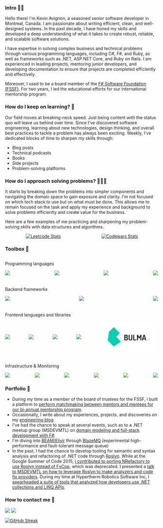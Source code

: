 ### Intro 👋🏾
Hello there! I'm Kevin Avignon, a seasoned senior software developer in Montreal, Canada. I am passionate about writing efficient, clean, and well-designed systems. In the past decade, I have honed my skills and developed a deep understanding of what it takes to create robust, reliable, and scalable software solutions. 

I have expertise in solving complex business and technical problems through various programming languages, including C#, F#, and Ruby, as well as frameworks such as .NET, ASP.NET Core, and Ruby on Rails. I am experienced in leading projects, mentoring junior developers, and developing documentation to ensure that projects are completed efficiently and effectively.

Moreover, I used to be a board member of the [F# Software Foundation (FSSF)](https://fsharp.org/mentorship/). For two years, I led the educational efforts for our international mentorship program.

### How do I keep on learning? 🌱
Our field moves at breaking-neck speed. Just being content with the status quo will leave us behind over time. Since I've discovered software engineering, learning about new technologies, design thinking, and overall best practices to tackle a problem has always been exciting. Weekly, I've dedicated blocks of time to sharpen my skills through:
- Blog posts
- Technical podcasts
- Books
- Side projects 
- Problem-solving platforms

### How do I approach solving problems? 👨🏾‍💻

It starts by breaking down the problems into simpler components and navigating the domain space to gain exposure and clarity. I'm not focused on which tech stack to use but on what must be done. This allows me to remain focused on the task and apply my experience and background to solve problems efficiently and create value for the business.

Here are a few examples of me practicing and sharpening my problem-solving skills with data structures and algorithms.

<div style="display: flex; justify-content: space-between; align-items: center;">
    <a href="https://leetcode.com/Kavignon/" style="flex: 1; text-align: center; padding: 0 10px;">
        <img src="https://leetcard.jacoblin.cool/Kavignon?ext=activity" alt="Leetcode Stats" style="max-width: 100%; height: auto;"/>
    </a>
    <a href="https://www.codewars.com/users/Kavignon" style="flex: 1; text-align: center; padding: 0 10px;">
        <img src="https://github.r2v.ch/codewars?user=Kavignon&stroke=%23BB432C" alt="Codewars Stats" style="max-width: 100%; height: auto;"/>
    </a>
</div>


### Toolbox 🧰

<div style="display: flex; flex-wrap: wrap; justify-content: space-between; align-items: center; gap: 20px; height: auto;">
    <div style="flex-basis: 100%;">
        <p>Programming languages</p>
        <div style="display: flex; justify-content: space-between; align-items: center; gap: 20px;">
            <a href="https://learn.microsoft.com/en-us/dotnet/csharp/" target="_blank" rel="noreferrer" title="C#">
                <img src="https://user-images.githubusercontent.com/26239574/114872010-e3277a00-9dc7-11eb-9ba2-06858c1689ac.png" height="100px"/>
            </a>
            <a href="https://learn.microsoft.com/en-us/dotnet/fsharp/" target="_blank" rel="noreferrer" title="F#">
                <img src="https://upload.wikimedia.org/wikipedia/commons/6/66/F_Sharp_logo.svg" height="100px"/>
            </a>
            <a href="https://www.ruby-lang.org/en/" target="_blank" rel="noreferrer" title="Ruby">
                <img src="https://media.geeksforgeeks.org/wp-content/cdn-uploads/20190902124355/ruby-programming-language.png" height="100px"/>
            </a>
            <a href="https://elixir-lang.org/" target="_blank" rel="noreferrer" title="Elixir">
                <img src="https://user-images.githubusercontent.com/58341133/145675185-44dd0b77-2e99-484f-998f-78eb50ee6082.png" height="100px"/>
            </a>
        </div>
    </div>
    <div style="flex-basis: 100%;">
        <p>Backend frameworks</p>
        <div style="display: flex; justify-content: space-between; align-items: center; gap: 20px;">
            <a href="https://learn.microsoft.com/en-us/aspnet/core/introduction-to-aspnet-core?view=aspnetcore-8.0" target="_blank" rel="noreferrer" title="ASP NET Core">
                <img src="https://valianttechnosoft.com/wp-content/uploads/2019/05/aspnet-core-compressor.png" height="100px"/>
            </a>
            <a href="https://rubyonrails.org" target="_blank" rel="noreferrer" title="Ruby on Rails">
                <img src="http://www.bugtreat.com/blog/wp-content/uploads/2012/06/ruby-on-rails-logo.png" height="100px"/>
            </a>
            <a href="https://www.phoenixframework.org/" target="_blank" rel="noreferrer" title="Phoenix">
                <img src="https://user-images.githubusercontent.com/58341133/145676134-98b03bcd-d9cb-4f78-9b5b-80486083d337.png" height="100px"/>
            </a>
        </div>
    </div>
    <div style="flex-basis: 100%;">
        <p>Frontend languages and libraries</p>
        <div style="display: flex; justify-content: space-between; align-items: center; gap: 20px;">
            <a href="https://www.w3schools.com/html/" target="_blank" rel="noreferrer" title="HTML">
                <img src="https://user-images.githubusercontent.com/26239574/114872237-1ec24400-9dc8-11eb-97dd-533f0b857094.png" height="100px"/>
            </a>
            <a href="https://www.w3schools.com/Css/" target="_blank" rel="noreferrer" title="CSS">
                <img src="https://user-images.githubusercontent.com/26239574/114872267-25e95200-9dc8-11eb-8dbf-f7911201de71.png" height="100px"/>
            </a>
            <a href="https://www.typescriptlang.org" target="_blank" rel="noreferrer" title="Typescript">
                <img src="https://upload.wikimedia.org/wikipedia/commons/4/4c/Typescript_logo_2020.svg" height="100px"/>
            </a>
             <a href="https://react.dev" target="_blank" rel="noreferrer" title="React">
                <img src="https://www.goodworklabs.com/wp-content/uploads/2016/10/reactjs.png" height="100px"/>
            </a>
            <a href="https://bulma.io/" target="_blank" rel="noreferrer" title="Bulma">
                <img src="https://raw.githubusercontent.com/jgthms/bulma/master/docs/images/bulma-banner.png" height="100px"/>
            </a>
        </div>
    </div>
    <div style="flex-basis: 100%;">
        <p>Infrastructure & Monitoring</p>
        <div style="display: flex; justify-content: space-between; align-items: center; ">
            <a href="https://en.wikipedia.org/wiki/Bash_(Unix_shell)" target="_blank" rel="noreferrer" title="Bash">
                <img src="https://4.bp.blogspot.com/-dadzvDXYb9g/W3W6M_30BtI/AAAAAAAACGk/0iKaWUnQ2foay5Z9QQhohoywuWCZcY0agCLcBGAs/s1600/Bash.png" height="80px"/>
            </a>
            <a href="https://learn.microsoft.com/en-us/powershell/scripting/overview?view=powershell-7.4" target="_blank" rel="noreferrer" title="PowerShell">
                <img src="https://i0.wp.com/excelcult.com/wp-content/uploads/2019/08/powershell.png?resize=768%2C257&ssl=1" height="80px"/>
            </a>
            <a href="https://docs.github.com/en/actions" target="_blank" rel="noreferrer" title="GitHub Action">
                <img src="https://techworm.net/programming/wp-content/uploads/2018/10/github-actions.jpg" height="80px"/>
            </a>
            <a href="https://www.docker.com" target="_blank" rel="noreferrer" title="Docker">
                <img src="https://logos-world.net/wp-content/uploads/2021/02/Docker-Logo.png" height="80px"/>
            </a>
            <a href="https://grafana.com" target="_blank" rel="noreferrer" title="Grafana">
                <img src="https://www.turbogeek.co.uk/wp-content/uploads/2020/09/1200px-Grafana_logo.svg_.png" height="80px"/>
            </a>
            <a href="https://www.mysql.com" target="_blank" rel="noreferrer" title="MySQL">
                <img src="https://pngimg.com/uploads/mysql/mysql_PNG29.png" height="80px"/>
            </a>
        </div>
    </div>
</div>

### Portfolio 💼
- During my time as a member of the board of trustees for the FSSF, I built a platform to [perform matchmaking between mentors and mentees for our bi-annual mentorship program](https://github.com/Kavignon/FSharp-Mentorship-Automatic-Planner).
- Occasionally, I write about my experiences, projects, and discoveries on my [engineering blog](https://kevinavignon.com).
- I've had the chance to speak at several events, such as to a .NET meetup group (MSDEVMTL) on [domain modeling and full-stack development with F#](https://www.slideshare.net/slideshow/domain-modeling-fullstack-web-development-f/202829162).
- I'm diving into [BEAM/Elixir](https://en.wikipedia.org/wiki/BEAM_(Erlang_virtual_machine)) through [BlazeMQ](https://github.com/BlazeMQ) (experimental high-performance and fault-tolerant message queue)
- In the past, I had the chance to develop tooling for semantic and syntax analysis and refactoring of .NET code through [Roslyn](https://github.com/dotnet/roslyn). While at the Google Summer of Code 2015, [I contributed to porting NRefactory to use Roslyn instead of FxCop](https://github.com/Kavignon/RefactoringEssentials), which was deprecated. I presented a [talk to MSDEVMTL on how to leverage Roslyn to make analyzers and code fix providers](https://www.slideshare.net/slideshow/msdevmtl-roslyn-presentation/47944238). During my time at Hypertherm Robotics Software Inc, I [spearheaded a suite of tools that analyzed how developers use .NET collections and LINQ APIs](https://github.com/Kavignon/DotNet.SystemCollections.Analyzers).

### How to contact me 👤
<a href="https://www.linkedin.com/in/kevinavignon/" target="_blank" rel="noreferrer" title="LinkedIn"><img src="https://pngimg.com/uploads/linkedIn/linkedIn_PNG24.png" height="72px"/></a>
<a href="https://twitter.com/KAvignon" target="_blank" rel="noreferrer" title="X"><img src="https://toppng.com/public/uploads/preview/twitter-x-new-logo-round-icon-png-11692480241tdbz6jparr.webp" height="72px"/></a>

[![GitHub Streak](http://github-readme-streak-stats.herokuapp.com?user=kavignon)](https://git.io/streak-stats)
